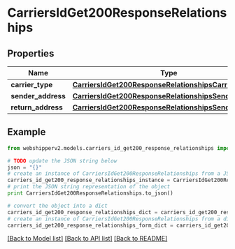 # CarriersIdGet200ResponseRelationships


## Properties
Name | Type | Description | Notes
------------ | ------------- | ------------- | -------------
**carrier_type** | [**CarriersIdGet200ResponseRelationshipsCarrierType**](CarriersIdGet200ResponseRelationshipsCarrierType.md) |  | [optional] 
**sender_address** | [**CarriersIdGet200ResponseRelationshipsSenderAddress**](CarriersIdGet200ResponseRelationshipsSenderAddress.md) |  | [optional] 
**return_address** | [**CarriersIdGet200ResponseRelationshipsSenderAddress**](CarriersIdGet200ResponseRelationshipsSenderAddress.md) |  | [optional] 

## Example

```python
from webshipperv2.models.carriers_id_get200_response_relationships import CarriersIdGet200ResponseRelationships

# TODO update the JSON string below
json = "{}"
# create an instance of CarriersIdGet200ResponseRelationships from a JSON string
carriers_id_get200_response_relationships_instance = CarriersIdGet200ResponseRelationships.from_json(json)
# print the JSON string representation of the object
print CarriersIdGet200ResponseRelationships.to_json()

# convert the object into a dict
carriers_id_get200_response_relationships_dict = carriers_id_get200_response_relationships_instance.to_dict()
# create an instance of CarriersIdGet200ResponseRelationships from a dict
carriers_id_get200_response_relationships_form_dict = carriers_id_get200_response_relationships.from_dict(carriers_id_get200_response_relationships_dict)
```
[[Back to Model list]](../README.md#documentation-for-models) [[Back to API list]](../README.md#documentation-for-api-endpoints) [[Back to README]](../README.md)


